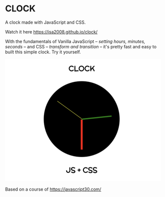 # CLOCK

A clock made with JavaScript and CSS.

Watch it here https://isa2008.github.io/clock/

With the fundamentals of Vanilla JavaScript – *setting hours, minutes, seconds* – and CSS – *transform and transition* – it's pretty fast and easy to built this simple clock. Try it yourself.

![Alt Text](demo-pic/clock.png)

Based on a course of https://javascript30.com/
